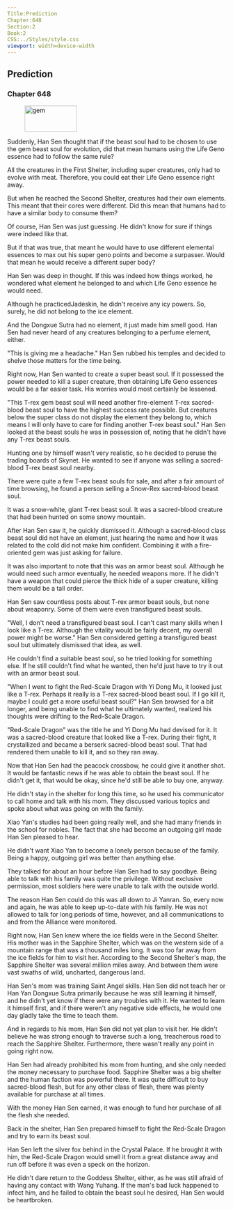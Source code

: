 ```yaml
---
Title:Prediction 
Chapter:648 
Section:2 
Book:2 
CSS:../Styles/style.css 
viewport: width=device-width
---
```

  
## Prediction
### Chapter 648
  
<figure>
	<img src="../Images/gem.gif" alt="gem" id="gem" width="120" height="60" />
</figure>
  

  
Suddenly, Han Sen thought that if the beast soul had to be chosen to use the gem beast soul for evolution, did that mean humans using the Life Geno essence had to follow the same rule?

All the creatures in the First Shelter, including super creatures, only had to evolve with meat. Therefore, you could eat their Life Geno essence right away.

But when he reached the Second Shelter, creatures had their own elements. This meant that their cores were different. Did this mean that humans had to have a similar body to consume them?

Of course, Han Sen was just guessing. He didn't know for sure if things were indeed like that.

But if that was true, that meant he would have to use different elemental essences to max out his super geno points and become a surpasser. Would that mean he would receive a different super body?

Han Sen was deep in thought. If this was indeed how things worked, he wondered what element he belonged to and which Life Geno essence he would need.

Although he practicedJadeskin, he didn't receive any icy powers. So, surely, he did not belong to the ice element.

And the Dongxue Sutra had no element, it just made him smell good. Han Sen had never heard of any creatures belonging to a perfume element, either.

"This is giving me a headache." Han Sen rubbed his temples and decided to shelve those matters for the time being.

Right now, Han Sen wanted to create a super beast soul. If it possessed the power needed to kill a super creature, then obtaining Life Geno essences would be a far easier task. His worries would most certainly be lessened.

"This T-rex gem beast soul will need another fire-element T-rex sacred-blood beast soul to have the highest success rate possible. But creatures below the super class do not display the element they belong to, which means I will only have to care for finding another T-rex beast soul." Han Sen looked at the beast souls he was in possession of, noting that he didn't have any T-rex beast souls.

Hunting one by himself wasn't very realistic, so he decided to peruse the trading boards of Skynet. He wanted to see if anyone was selling a sacred-blood T-rex beast soul nearby.

There were quite a few T-rex beast souls for sale, and after a fair amount of time browsing, he found a person selling a Snow-Rex sacred-blood beast soul.

It was a snow-white, giant T-rex beast soul. It was a sacred-blood creature that had been hunted on some snowy mountain.

After Han Sen saw it, he quickly dismissed it. Although a sacred-blood class beast soul did not have an element, just hearing the name and how it was related to the cold did not make him confident. Combining it with a fire-oriented gem was just asking for failure.

It was also important to note that this was an armor beast soul. Although he would need such armor eventually, he needed weapons more. If he didn't have a weapon that could pierce the thick hide of a super creature, killing them would be a tall order.

Han Sen saw countless posts about T-rex armor beast souls, but none about weaponry. Some of them were even transfigured beast souls.

"Well, I don't need a transfigured beast soul. I can't cast many skills when I look like a T-rex. Although the vitality would be fairly decent, my overall power might be worse." Han Sen considered getting a transfigured beast soul but ultimately dismissed that idea, as well.

He couldn't find a suitable beast soul, so he tried looking for something else. If he still couldn't find what he wanted, then he'd just have to try it out with an armor beast soul.

"When I went to fight the Red-Scale Dragon with Yi Dong Mu, it looked just like a T-rex. Perhaps it really is a T-rex sacred-blood beast soul. If I go kill it, maybe I could get a more useful beast soul?" Han Sen browsed for a bit longer, and being unable to find what he ultimately wanted, realized his thoughts were drifting to the Red-Scale Dragon.

"Red-Scale Dragon" was the title he and Yi Dong Mu had devised for it. It was a sacred-blood creature that looked like a T-rex. During their fight, it crystallized and became a berserk sacred-blood beast soul. That had rendered them unable to kill it, and so they ran away.

Now that Han Sen had the peacock crossbow, he could give it another shot. It would be fantastic news if he was able to obtain the beast soul. If he didn't get it, that would be okay, since he'd still be able to buy one, anyway.

He didn't stay in the shelter for long this time, so he used his communicator to call home and talk with his mom. They discussed various topics and spoke about what was going on with the family.

Xiao Yan's studies had been going really well, and she had many friends in the school for nobles. The fact that she had become an outgoing girl made Han Sen pleased to hear.

He didn't want Xiao Yan to become a lonely person because of the family. Being a happy, outgoing girl was better than anything else.

They talked for about an hour before Han Sen had to say goodbye. Being able to talk with his family was quite the privilege. Without exclusive permission, most soldiers here were unable to talk with the outside world.

The reason Han Sen could do this was all down to Ji Yanran. So, every now and again, he was able to keep up-to-date with his family. He was not allowed to talk for long periods of time, however, and all communications to and from the Alliance were monitored.

Right now, Han Sen knew where the ice fields were in the Second Shelter. His mother was in the Sapphire Shelter, which was on the western side of a mountain range that was a thousand miles long. It was too far away from the ice fields for him to visit her. According to the Second Shelter's map, the Sapphire Shelter was several million miles away. And between them were vast swaths of wild, uncharted, dangerous land.

Han Sen's mom was training Saint Angel skills. Han Sen did not teach her or Han Yan Dongxue Sutra primarily because he was still learning it himself, and he didn't yet know if there were any troubles with it. He wanted to learn it himself first, and if there weren't any negative side effects, he would one day gladly take the time to teach them.

And in regards to his mom, Han Sen did not yet plan to visit her. He didn't believe he was strong enough to traverse such a long, treacherous road to reach the Sapphire Shelter. Furthermore, there wasn't really any point in going right now.

Han Sen had already prohibited his mom from hunting, and she only needed the money necessary to purchase food. Sapphire Shelter was a big shelter and the human faction was powerful there. It was quite difficult to buy sacred-blood flesh, but for any other class of flesh, there was plenty available for purchase at all times.

With the money Han Sen earned, it was enough to fund her purchase of all the flesh she needed.

Back in the shelter, Han Sen prepared himself to fight the Red-Scale Dragon and try to earn its beast soul.

Han Sen left the silver fox behind in the Crystal Palace. If he brought it with him, the Red-Scale Dragon would smell it from a great distance away and run off before it was even a speck on the horizon.

He didn't dare return to the Goddess Shelter, either, as he was still afraid of having any contact with Wang Yuhang. If the man's bad luck happened to infect him, and he failed to obtain the beast soul he desired, Han Sen would be heartbroken.